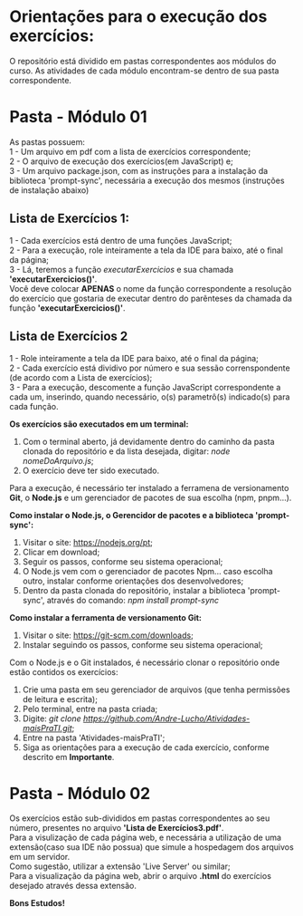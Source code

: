 # Orientações para o execução dos exercícios:

O repositório está dividido em pastas correspondentes aos módulos do curso. As atividades de cada módulo encontram-se dentro de sua pasta correspondente.

# Pasta - Módulo 01

As pastas possuem:  
1 - Um arquivo em pdf com a lista de exercícios correspondente;  
2 - O arquivo de execução dos exercícios(em JavaScript) e;  
3 - Um arquivo package.json, com as instruções para a instalação da biblioteca 'prompt-sync', necessária a execução dos mesmos (instruções de instalação abaixo)

## Lista de Exercícios 1:

1 - Cada exercícios está dentro de uma funções JavaScript;  
2 - Para a execução, role inteiramente a tela da IDE para baixo, até o final da página;  
3 - Lá, teremos a função _executarExercicios_ e sua chamada **'executarExercicios()'**.  
Você deve colocar **APENAS** o nome da função correspondente a resolução do exercício que gostaria de executar dentro do parênteses da chamada da função **'executarExercicios()'**.

## Lista de Exercícios 2

1 - Role inteiramente a tela da IDE para baixo, até o final da página;  
2 - Cada exercício está dividivo por número e sua sessão correnspondente (de acordo com a Lista de exercícios);  
3 - Para a execução, descomente a função JavaScript correspondente a cada um, inserindo, quando necessário, o(s) parametrô(s) indicado(s) para cada função.

**Os exercícios são executados em um terminal:**

1. Com o terminal aberto, já devidamente dentro do caminho da pasta clonada do repositório e da lista desejada, digitar: _node nomeDoArquivo.js_;
2. O exercício deve ter sido executado.

Para a execução, é necessário ter instalado a ferramena de versionamento **Git**, o **Node.js** e um gerenciador de pacotes de sua escolha (npm, pnpm...).

**Como instalar o Node.js, o Gerencidor de pacotes e a biblioteca 'prompt-sync':**

1. Visitar o site: https://nodejs.org/pt;
2. Clicar em download;
3. Seguir os passos, conforme seu sistema operacional;
4. O Node.js vem com o gerenciador de pacotes Npm... caso escolha outro, instalar conforme orientações dos desenvolvedores;
5. Dentro da pasta clonada do repositório, instalar a biblioteca 'prompt-sync', através do comando: _npm install prompt-sync_

**Como instalar a ferramenta de versionamento Git:**

1.  Visitar o site: https://git-scm.com/downloads;
2.  Instalar seguindo os passos, conforme seu sistema operacional;

Com o Node.js e o Git instalados, é necessário clonar o repositório onde estão contidos os exercícios:

1. Crie uma pasta em seu gerenciador de arquivos (que tenha permissões de leitura e escrita);
2. Pelo terminal, entre na pasta criada;
3. Digite: _git clone https://github.com/Andre-Lucho/Atividades-maisPraTI.git_;
4. Entre na pasta 'Atividades-maisPraTI';
5. Siga as orientações para a execução de cada exercício, conforme descrito em **Importante**.

# Pasta - Módulo 02

Os exercícios estão sub-divididos em pastas correspondentes ao seu número, presentes no arquivo **'Lista de Exercícios3.pdf'**.  
Para a visulização de cada página web, e necessária a utilização de uma extensão(caso sua IDE não possua) que simule a hospedagem dos arquivos em um servidor.  
Como sugestão, utilizar a extensão 'Live Server' ou similar;  
Para a visualização da página web, abrir o arquivo **.html** do exercícios desejado através dessa extensão.

**Bons Estudos!**

